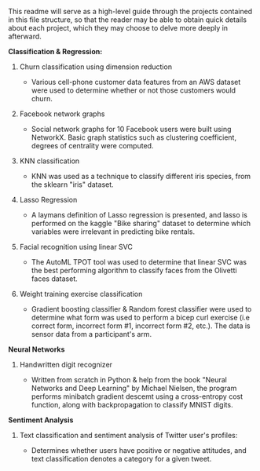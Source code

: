 This readme will serve as a high-level guide through the projects contained in this file structure, so that the reader may be able to obtain quick details about each project, which they may choose to delve more deeply in afterward.

**Classification & Regression:**

   1. Churn classification using dimension reduction
   
       - Various cell-phone customer data features from an AWS dataset were used to determine whether or not those customers would churn.
  
   2. Facebook network graphs
   
      - Social network graphs for 10 Facebook users were built using NetworkX. Basic graph statistics such as clustering coefficient, degrees of centrality were computed.

   3. KNN classification
   
      - KNN was used as a technique to classify different iris species, from the sklearn "iris" dataset.

   4. Lasso Regression
   
      - A laymans definition of Lasso regression is presented, and lasso is performed on the kaggle "Bike sharing" dataset to determine which variables were irrelevant in predicting bike rentals.

   5. Facial recognition using linear SVC
   
      - The AutoML TPOT tool was used to determine that linear SVC was the best performing algorithm to classify faces from the Olivetti faces dataset.

   6. Weight training exercise classification
   
      - Gradient boosting classifier & Random forest classifier were used to determine what form was used to perform a bicep curl exercise (i.e correct form, incorrect form #1, incorrect form #2, etc.). The data is sensor data from a participant's arm.

  
**Neural Networks**

   1. Handwritten digit recognizer
   
      - Written from scratch in Python & help from the book "Neural Networks and Deep Learning" by Michael Nielsen, the program performs minibatch gradient descemt using a cross-entropy cost function, along with backpropagation to classify MNIST digits.

**Sentiment Analysis**

   1. Text classification and sentiment analysis of Twitter user's profiles:
   
      - Determines whether users have positive or negative attitudes, and text classification denotes a category for a given tweet.

